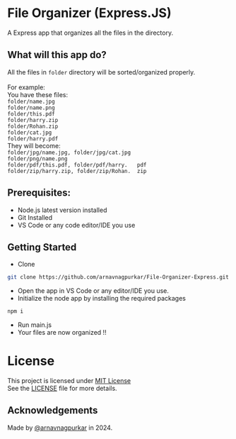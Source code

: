 # File Organizer (Express.JS)

A Express app that organizes all the files in the directory.

## What will this app do?
All the files in `folder` directory will be sorted/organized properly.<br><br>
For example:<br>
You have these files:<br>
`folder/name.jpg`<br>
`folder/name.png`<br>
`folder/this.pdf` <br>
`folder/harry.zip`<br>
`folder/Rohan.zip`<br>
`folder/cat.jpg` <br>
`folder/harry.pdf`<br>
They will become: <br>
`folder/jpg/name.jpg, folder/jpg/cat.jpg  `<br>
`folder/png/name.png `<br>
`folder/pdf/this.pdf, folder/pdf/harry.   pdf`<br>
`folder/zip/harry.zip, folder/zip/Rohan.  zip`<br>

## Prerequisites:
- Node.js latest version installed
- Git Installed
- VS Code or any code editor/IDE you use

## Getting Started
- Clone
```bash
git clone https://github.com/arnavnagpurkar/File-Organizer-Express.git
```

- Open the app in VS Code or any editor/IDE you use.
- Initialize the node app by installing the required packages
```bash
npm i
```
- Run main.js
- Your files are now organized !!

# License
This project is licensed under [MIT License](https://opensource.org/license/mit/)<br>
See the [LICENSE](https://github.com/arnavnagpurkar/File-Organizer-Express/blob/main/LICENSE) file for more details.

## Acknowledgements
Made by [@arnavnagpurkar](https://github.com/arnavnapgurkar) in 2024.